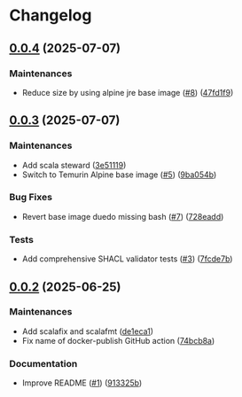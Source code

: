 # Changelog

## [0.0.4](https://github.com/dasch-swiss/shacl-cli/compare/v0.0.3...v0.0.4) (2025-07-07)


### Maintenances

* Reduce size by using alpine jre base image ([#8](https://github.com/dasch-swiss/shacl-cli/issues/8)) ([47fd1f9](https://github.com/dasch-swiss/shacl-cli/commit/47fd1f9c34777e800da33d25a3119345376a4304))

## [0.0.3](https://github.com/dasch-swiss/shacl-cli/compare/v0.0.2...v0.0.3) (2025-07-07)


### Maintenances

* Add scala steward ([3e51119](https://github.com/dasch-swiss/shacl-cli/commit/3e5111992a8fd108716c7abbe6257c0d5100c7aa))
* Switch to Temurin Alpine base image ([#5](https://github.com/dasch-swiss/shacl-cli/issues/5)) ([9ba054b](https://github.com/dasch-swiss/shacl-cli/commit/9ba054b977ff70b0b725de731fae6752112c4ae9))


### Bug Fixes

* Revert base image duedo missing bash ([#7](https://github.com/dasch-swiss/shacl-cli/issues/7)) ([728eadd](https://github.com/dasch-swiss/shacl-cli/commit/728eadd9730e46c3ebeef37c582a7bf6e7d957db))


### Tests

* Add comprehensive SHACL validator tests ([#3](https://github.com/dasch-swiss/shacl-cli/issues/3)) ([7fcde7b](https://github.com/dasch-swiss/shacl-cli/commit/7fcde7b7b6aec9f5de52c92ccd4d2637012c1721))

## [0.0.2](https://github.com/dasch-swiss/shacl-cli/compare/0.0.1...v0.0.2) (2025-06-25)


### Maintenances

* Add scalafix and scalafmt ([de1eca1](https://github.com/dasch-swiss/shacl-cli/commit/de1eca1b1daa4d31109f6b23f00a2f3644557446))
* Fix name of docker-publish GitHub action ([74bcb8a](https://github.com/dasch-swiss/shacl-cli/commit/74bcb8aaf38838111979d49591a5c5b5d14f4d96))


### Documentation

* Improve README ([#1](https://github.com/dasch-swiss/shacl-cli/issues/1)) ([913325b](https://github.com/dasch-swiss/shacl-cli/commit/913325b124ab84e6be851a4376872412a08c9bb2))
